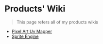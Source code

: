 # Products' Wiki
>This page refers all of my products wikis

* [Pixel Art Uv Mapper](/PixelArtUvMapper/Home.md)
* [Sprite Engine](http://doc.rodriguez-esteban.com/sprite-engine.html)